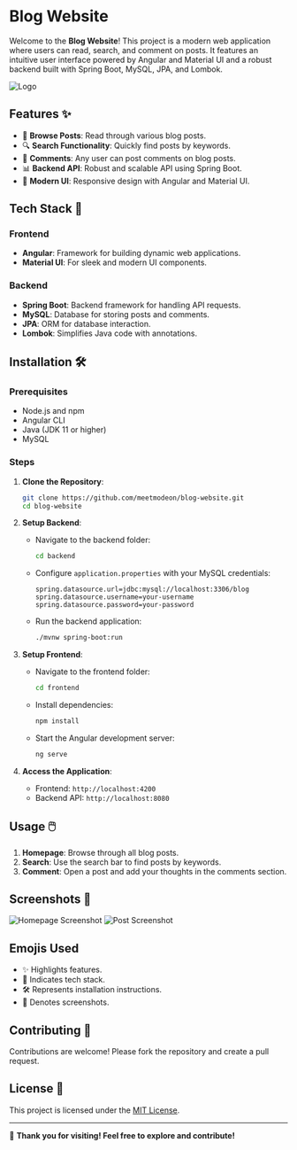 # Blog Website

Welcome to the **Blog Website**! This project is a modern web application where users can read, search, and comment on posts. It features an intuitive user interface powered by Angular and Material UI and a robust backend built with Spring Boot, MySQL, JPA, and Lombok.

![Logo](https://via.placeholder.com/150?text=Blog+Website+Logo)

## Features ✨

- 📖 **Browse Posts**: Read through various blog posts.
- 🔍 **Search Functionality**: Quickly find posts by keywords.
- 💬 **Comments**: Any user can post comments on blog posts.
- 📊 **Backend API**: Robust and scalable API using Spring Boot.
- 🎨 **Modern UI**: Responsive design with Angular and Material UI.

## Tech Stack 🚀

### Frontend
- **Angular**: Framework for building dynamic web applications.
- **Material UI**: For sleek and modern UI components.

### Backend
- **Spring Boot**: Backend framework for handling API requests.
- **MySQL**: Database for storing posts and comments.
- **JPA**: ORM for database interaction.
- **Lombok**: Simplifies Java code with annotations.

## Installation 🛠️

### Prerequisites
- Node.js and npm
- Angular CLI
- Java (JDK 11 or higher)
- MySQL

### Steps

1. **Clone the Repository**:
   ```bash
   git clone https://github.com/meetmodeon/blog-website.git
   cd blog-website
   ```

2. **Setup Backend**:
   - Navigate to the backend folder:
     ```bash
     cd backend
     ```
   - Configure `application.properties` with your MySQL credentials:
     ```properties
     spring.datasource.url=jdbc:mysql://localhost:3306/blog
     spring.datasource.username=your-username
     spring.datasource.password=your-password
     ```
   - Run the backend application:
     ```bash
     ./mvnw spring-boot:run
     ```

3. **Setup Frontend**:
   - Navigate to the frontend folder:
     ```bash
     cd frontend
     ```
   - Install dependencies:
     ```bash
     npm install
     ```
   - Start the Angular development server:
     ```bash
     ng serve
     ```

4. **Access the Application**:
   - Frontend: `http://localhost:4200`
   - Backend API: `http://localhost:8080`

## Usage 🖱️

1. **Homepage**: Browse through all blog posts.
2. **Search**: Use the search bar to find posts by keywords.
3. **Comment**: Open a post and add your thoughts in the comments section.

## Screenshots 📸

![Homepage Screenshot](https://via.placeholder.com/800x400?text=Homepage)
![Post Screenshot](https://via.placeholder.com/800x400?text=Post+with+Comments)

## Emojis Used

- ✨ Highlights features.
- 🚀 Indicates tech stack.
- 🛠️ Represents installation instructions.
- 📸 Denotes screenshots.

## Contributing 🤝

Contributions are welcome! Please fork the repository and create a pull request.

## License 📄

This project is licensed under the [MIT License](LICENSE).

---

🌟 **Thank you for visiting! Feel free to explore and contribute!**
